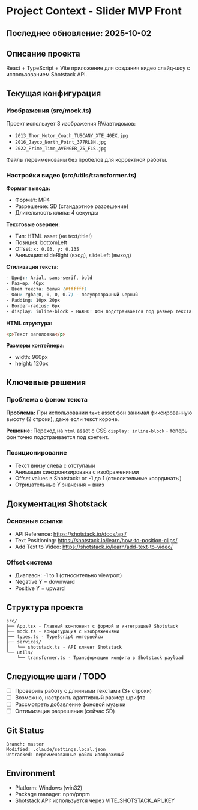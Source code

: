 # Project Context - Slider MVP Front

## Последнее обновление: 2025-10-02

## Описание проекта
React + TypeScript + Vite приложение для создания видео слайд-шоу с использованием Shotstack API.

## Текущая конфигурация

### Изображения (src/mock.ts)
Проект использует 3 изображения RV/автодомов:
- `2013_Thor_Motor_Coach_TUSCANY_XTE_40EX.jpg`
- `2016_Jayco_North_Point_377RLBH.jpg`
- `2022_Prime_Time_AVENGER_25_FLS.jpg`

Файлы переименованы без пробелов для корректной работы.

### Настройки видео (src/utils/transformer.ts)

**Формат вывода:**
- Формат: MP4
- Разрешение: SD (стандартное разрешение)
- Длительность клипа: 4 секунды

**Текстовые оверлеи:**
- Тип: HTML asset (не text/title!)
- Позиция: bottomLeft
- Offset: `x: 0.03, y: 0.135`
- Анимация: slideRight (вход), slideLeft (выход)

**Стилизация текста:**
```css
- Шрифт: Arial, sans-serif, bold
- Размер: 46px
- Цвет текста: белый (#ffffff)
- Фон: rgba(0, 0, 0, 0.7) - полупрозрачный черный
- Padding: 10px 20px
- Border-radius: 6px
- display: inline-block - ВАЖНО! Фон подстраивается под размер текста
```

**HTML структура:**
```html
<p>Текст заголовка</p>
```

**Размеры контейнера:**
- width: 960px
- height: 120px

## Ключевые решения

### Проблема с фоном текста
**Проблема:** При использовании `text` asset фон занимал фиксированную высоту (2 строки), даже если текст короче.

**Решение:** Переход на `html` asset с CSS `display: inline-block` - теперь фон точно подстраивается под контент.

### Позиционирование
- Текст внизу слева с отступами
- Анимация синхронизирована с изображениями
- Offset values в Shotstack: от -1 до 1 (относительные координаты)
- Отрицательные Y значения = вниз

## Документация Shotstack

### Основные ссылки
- API Reference: https://shotstack.io/docs/api/
- Text Positioning: https://shotstack.io/learn/how-to-position-clips/
- Add Text to Video: https://shotstack.io/learn/add-text-to-video/

### Offset система
- Диапазон: -1 to 1 (относительно viewport)
- Negative Y = downward
- Positive Y = upward

## Структура проекта

```
src/
├── App.tsx - Главный компонент с формой и интеграцией Shotstack
├── mock.ts - Конфигурация с изображениями
├── types.ts - TypeScript интерфейсы
├── services/
│   └── shotstack.ts - API клиент Shotstack
└── utils/
    └── transformer.ts - Трансформация конфига в Shotstack payload
```

## Следующие шаги / TODO

- [ ] Проверить работу с длинными текстами (3+ строки)
- [ ] Возможно, настроить адаптивный размер шрифта
- [ ] Рассмотреть добавление фоновой музыки
- [ ] Оптимизация разрешения (сейчас SD)

## Git Status
```
Branch: master
Modified: .claude/settings.local.json
Untracked: переименованные файлы изображений
```

## Environment
- Platform: Windows (win32)
- Package manager: npm/pnpm
- Shotstack API: используется через VITE_SHOTSTACK_API_KEY
